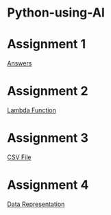# Python-using-AI

# Assignment 1
[Answers](https://github.com/hemanth1313/Python-using-AI/tree/master/Assignment/Assignment%201)

# Assignment 2
[Lambda Function](https://github.com/hemanth1313/Python-using-AI/blob/master/Assignment/lambd_functions.ipynb)

# Assignment 3
[CSV File](https://github.com/hemanth1313/Python-using-AI/blob/master/Assignment/Csv.ipynb)

# Assignment 4
[Data Representation](https://github.com/hemanth1313/Python-using-AI/blob/master/Assignment/Data_representations.ipynb)
